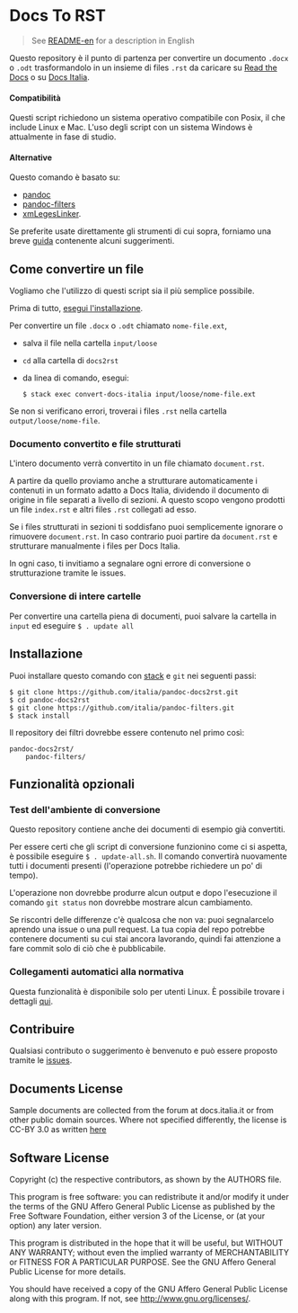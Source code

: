 
# Docs To RST

> See [README-en](README-en.md) for a description in English

Questo repository è il punto di partenza per convertire un documento
`.docx` o `.odt` trasformandolo in un insieme di files `.rst` da
caricare su [Read the Docs](http://readthedocs.org/) o su [Docs
Italia](http://docs.italia.it/).

#### Compatibilità

Questi script richiedono un sistema operativo compatibile con Posix,
il che include Linux e Mac. L'uso degli script con un sistema Windows
è attualmente in fase di studio. 

#### Alternative

Questo comando è basato su:

- [pandoc](pandoc.org)
- [pandoc-filters](https://github.com/italia/pandoc-filters)
- [xmLegesLinker](http://www.ittig.cnr.it/lab/xmleges/xmlegeslinker/).

Se preferite usate direttamente gli strumenti di cui sopra, forniamo
una breve
[guida](https://github.com/italia/pandoc-docs2rst/blob/master/guida.md)
contenente alcuni suggerimenti.

## Come convertire un file

Vogliamo che l'utilizzo di questi script sia il più semplice
possibile. 

Prima di tutto, [esegui l'installazione](#installazione).

Per convertire un file `.docx` o `.odt` chiamato `nome-file.ext`,

- salva il file nella cartella `input/loose`

- `cd` alla cartella di `docs2rst`

- da linea di comando, esegui:

      $ stack exec convert-docs-italia input/loose/nome-file.ext

Se non si verificano errori, troverai i files `.rst` nella cartella
`output/loose/nome-file`.

### Documento convertito e file strutturati

L'intero documento verrà convertito in un file chiamato `document.rst`. 

A partire da quello proviamo anche a strutturare automaticamente i
contenuti in un formato adatto a Docs Italia, dividendo il documento di origine
in file separati a livello di sezioni. A questo scopo vengono prodotti un file
`index.rst` e altri files `.rst` collegati ad esso.

Se i files strutturati in sezioni ti soddisfano puoi semplicemente
ignorare o rimuovere `document.rst`. In caso contrario puoi partire da
`document.rst` e strutturare manualmente i files per Docs Italia.

In ogni caso, ti invitiamo a segnalare ogni errore di conversione o
strutturazione tramite le issues.

### Conversione di intere cartelle

Per convertire una cartella piena di documenti, puoi
salvare la cartella in `input` ed eseguire `$ . update all`

## Installazione

Puoi installare questo comando con
[stack](https://docs.haskellstack.org/en/stable/README/#how-to-install)
e `git` nei seguenti passi:

    $ git clone https://github.com/italia/pandoc-docs2rst.git
    $ cd pandoc-docs2rst
    $ git clone https://github.com/italia/pandoc-filters.git
    $ stack install

Il repository dei filtri dovrebbe essere contenuto nel primo così:

    pandoc-docs2rst/
        pandoc-filters/

## Funzionalità opzionali

### Test dell'ambiente di conversione

Questo repository contiene anche dei documenti di esempio già convertiti. 

Per essere certi che gli
script di conversione funzionino come ci si aspetta, è possibile eseguire
`$ . update-all.sh`. Il comando convertirà nuovamente tutti i documenti presenti 
(l'operazione potrebbe richiedere un po' di tempo). 

L'operazione non dovrebbe produrre alcun output e dopo l'esecuzione il 
comando `git status` non dovrebbe mostrare alcun cambiamento.

Se riscontri delle differenze c'è qualcosa che non va: puoi segnalarcelo aprendo una issue o una pull request. La tua copia del repo potrebbe contenere documenti su cui stai ancora lavorando, quindi fai attenzione a fare commit solo di ciò che è pubblicabile.

### Collegamenti automatici alla normativa

Questa funzionalità è disponibile solo per utenti Linux. È possibile trovare i
dettagli [qui](https://github.com/italia/pandoc-docs2rst/blob/master/link-normattiva.md).

## Contribuire

Qualsiasi contributo o suggerimento è benvenuto e può
essere proposto tramite le [issues](https://github.com/italia/pandoc-docs2rst/issues).

## Documents License

Sample documents are collected from the forum at docs.italia.it or
from other public domain sources. Where not specified differently, the
license is CC-BY 3.0 as written
[here](https://developers.italia.it/en/note-legali/)

## Software License

Copyright (c) the respective contributors, as shown by the AUTHORS file.

This program is free software: you can redistribute it and/or modify
it under the terms of the GNU Affero General Public License as published
by the Free Software Foundation, either version 3 of the License, or
(at your option) any later version.

This program is distributed in the hope that it will be useful,
but WITHOUT ANY WARRANTY; without even the implied warranty of
MERCHANTABILITY or FITNESS FOR A PARTICULAR PURPOSE.  See the
GNU Affero General Public License for more details.

You should have received a copy of the GNU Affero General Public License
along with this program.  If not, see <http://www.gnu.org/licenses/>.
